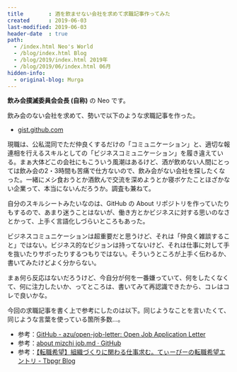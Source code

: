 ```yaml
---
title        : 酒を飲ませない会社を求めて求職記事作ってみた
created      : 2019-06-03
last-modified: 2019-06-03
header-date  : true
path:
  - /index.html Neo's World
  - /blog/index.html Blog
  - /blog/2019/index.html 2019年
  - /blog/2019/06/index.html 06月
hidden-info:
  - original-blog: Murga
---
```


__飲み会撲滅委員会会長 (自称)__ の Neo です。

飲み会のない会社を求めて、勢いで以下のような求職記事を作った。

- [gist.github.com](https://gist.github.com/Neos21/09898ca1add539e1714844a113991f64)

現職は、公私混同でただ仲良くするだけの「コミュニケーション」と、適切な報連相を行えるスキルとしての「ビジネスコミュニケーション」を履き違えている。まぁ大体どこの会社にもこういう風潮はあるけど、酒が飲めない人間にとっては飲み会の2・3時間も苦痛で仕方ないので、飲み会がない会社を探したくなった。一緒にメシ食おうとか酒飲んで交流を深めようとか寝ボケたことほざかない企業って、本当にないんだろうか。調査も兼ねて。

自分のスキルシートみたいなのは、GitHub の About リポジトリを作っていたりもするので、あまり迷うことはないが、働き方とかビジネスに対する思いのなさとかって、上手く言語化しづらいところもあった。

ビジネスコミュニケーションは超重要だと思うけど、それは「仲良く雑談すること」ではない。ビジネス的なビジョンは持ってないけど、それは仕事に対して手を抜いたりサボったりするつもりではない。そういうところが上手く伝わるか、書いてみたけどよく分からない。

まぁ何ら反応はないだろうけど、今自分が何を一番嫌っていて、何をしたくなくて、何に注力したいか、ってところは、書いてみて再認識できたから、コレはコレで良いかな。

今回の求職記事を書く上で参考にしたのは以下。同じようなことを言いたくて、同じような言葉を使っている箇所多数…。

- 参考：[GitHub - azu/open-job-letter: Open Job Application Letter](https://github.com/azu/open-job-letter)
- 参考：[about mizchi job.md · GitHub](https://gist.github.com/mizchi/4e097923bb92399d03ced9da44f15cfa)
- 参考：[【転職希望】組織づくりに関わる仕事求む。てぃーびーの転職希望エントリ - Tbpgr Blog](http://tbpgr.hatenablog.com/entry/2018/10/21/230327)
